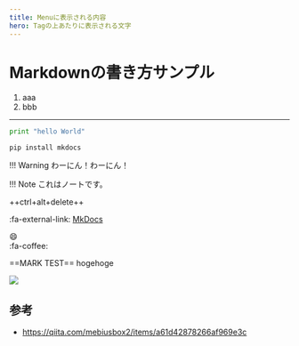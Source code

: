 ```yaml
---
title: Menuに表示される内容
hero: Tagの上あたりに表示される文字
---
```

# Markdownの書き方サンプル

1. aaa
2. bbb

----

```python
print "hello World"
```

```
pip install mkdocs
```

!!! Warning
    わーにん！わーにん！
    
!!! Note
    これはノートです。    


++ctrl+alt+delete++

:fa-external-link: [MkDocs](http://www.mkdocs.org/)

:smile:  
:fa-coffee:

==MARK TEST== hogehoge  

![](https://gyazo.com/42ff00b4fe5ad7bc8e1742cdad3aaafc.png)

## 参考
  
  * https://qiita.com/mebiusbox2/items/a61d42878266af969e3c